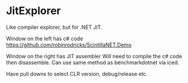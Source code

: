 # JitExplorer

Like compiler explorer, but for .NET JIT.

Window on the left has c# code
https://github.com/robinrodricks/ScintillaNET.Demo

Window on the right has JIT assembler
Will need to compile the c# code then disassemble. Can use same method as benchmarkdotnet via iced.

Have pull downs to select CLR version, debug/release etc.
